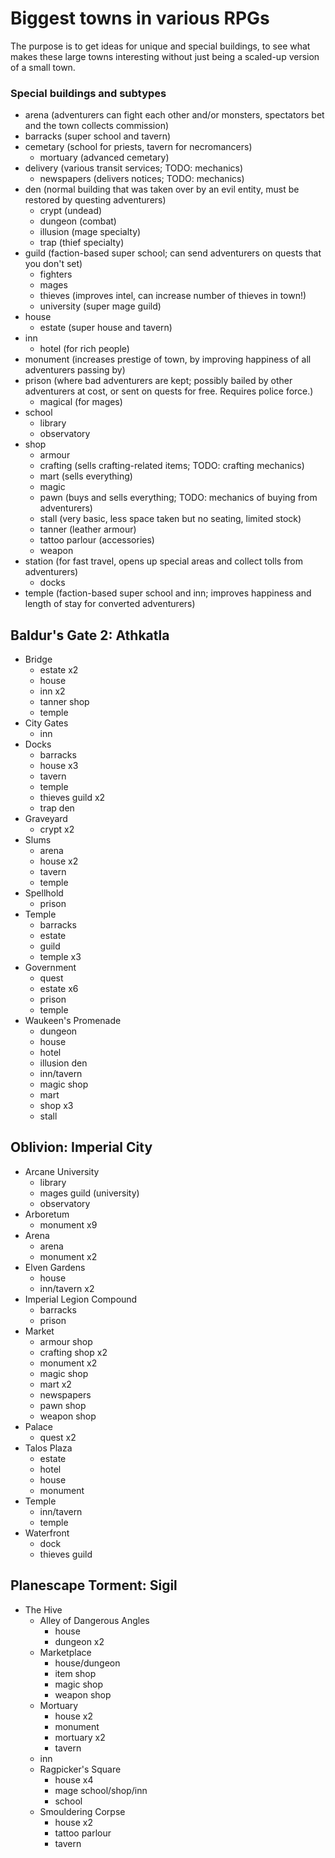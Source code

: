 # Biggest towns in various RPGs #

The purpose is to get ideas for unique and special buildings, to see what makes these large towns interesting without just being a scaled-up version of a small town.

### Special buildings and subtypes ###

- arena (adventurers can fight each other and/or monsters, spectators bet and the town collects commission)
- barracks (super school and tavern)
- cemetary (school for priests, tavern for necromancers)
  - mortuary (advanced cemetary)
- delivery (various transit services; TODO: mechanics)
  - newspapers (delivers notices; TODO: mechanics)
- den (normal building that was taken over by an evil entity, must be restored by questing adventurers)
  - crypt (undead)
  - dungeon (combat)
  - illusion (mage specialty)
  - trap (thief specialty)
- guild (faction-based super school; can send adventurers on quests that you don't set)
  - fighters
  - mages
  - thieves (improves intel, can increase number of thieves in town!)
  - university (super mage guild)
- house
  - estate (super house and tavern)
- inn
  - hotel (for rich people)
- monument (increases prestige of town, by improving happiness of all adventurers passing by)
- prison (where bad adventurers are kept; possibly bailed by other adventurers at cost, or sent on quests for free. Requires police force.)
  - magical (for mages)
- school
  - library
  - observatory
- shop
  - armour
  - crafting (sells crafting-related items; TODO: crafting mechanics)
  - mart (sells everything)
  - magic
  - pawn (buys and sells everything; TODO: mechanics of buying from adventurers)
  - stall (very basic, less space taken but no seating, limited stock)
  - tanner (leather armour)
  - tattoo parlour (accessories)
  - weapon
- station (for fast travel, opens up special areas and collect tolls from adventurers)
  - docks
- temple (faction-based super school and inn; improves happiness and length of stay for converted adventurers)

## Baldur's Gate 2: Athkatla ##

- Bridge
  - estate x2
  - house
  - inn x2
  - tanner shop
  - temple
- City Gates
  - inn
- Docks
  - barracks
  - house x3
  - tavern
  - temple
  - thieves guild x2
  - trap den
- Graveyard
  - crypt x2
- Slums
  - arena
  - house x2
  - tavern
  - temple
- Spellhold
  - prison
- Temple
  - barracks
  - estate
  - guild
  - temple x3
- Government
  - quest
  - estate x6
  - prison
  - temple
- Waukeen's Promenade
  - dungeon
  - house
  - hotel
  - illusion den
  - inn/tavern
  - magic shop
  - mart
  - shop x3
  - stall

## Oblivion: Imperial City ##

- Arcane University
  - library
  - mages guild (university)
  - observatory
- Arboretum
  - monument x9
- Arena
  - arena
  - monument x2
- Elven Gardens
  - house
  - inn/tavern x2
- Imperial Legion Compound
  - barracks
  - prison
- Market
  - armour shop
  - crafting shop x2
  - monument x2
  - magic shop
  - mart x2
  - newspapers
  - pawn shop
  - weapon shop
- Palace
  - quest x2
- Talos Plaza
  - estate
  - hotel
  - house
  - monument
- Temple
  - inn/tavern
  - temple
- Waterfront
  - dock
  - thieves guild

## Planescape Torment: Sigil

- The Hive
  - Alley of Dangerous Angles
      - house
      - dungeon x2
  - Marketplace
      - house/dungeon
  	  - item shop
  	  - magic shop
      - weapon shop
  - Mortuary
	  - house x2
	  - monument
	  - mortuary x2
	  - tavern
  - inn
  - Ragpicker's Square
      - house x4
      - mage school/shop/inn
      - school
  - Smouldering Corpse
      - house x2
  	  - tattoo parlour
  	  - tavern